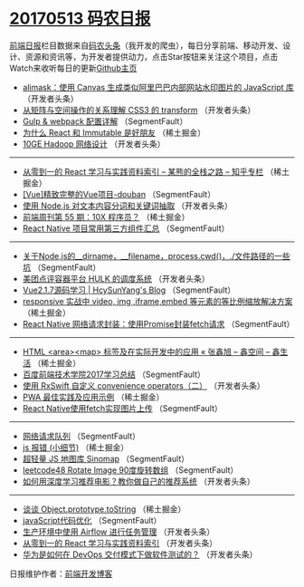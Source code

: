 # [20170513 码农日报](13.md)

[前端日报](https://qdkfweb.cn/c/news)栏目数据来自[码农头条](https://toutiao.qdkfweb.cn/)（我开发的爬虫），每日分享前端、移动开发、设计、资源和资讯等，为开发者提供动力，点击Star按钮来关注这个项目，点击Watch来收听每日的更新[Github主页](https://github.com/kujian/frontendDaily)
* [alimask：使用 Canvas 生成类似阿里巴巴内部网站水印图片的 JavaScript 库](https://toutiao.qdkfweb.cn/37857.html) （开发者头条）
* [从矩阵与空间操作的关系理解 CSS3 的 transform](https://toutiao.qdkfweb.cn/37867.html) （开发者头条）
* [Gulp &amp; webpack 配置详解](https://toutiao.qdkfweb.cn/37921.html) （SegmentFault）
* [为什么 React 和 Immutable 是好朋友](https://toutiao.qdkfweb.cn/37916.html) （稀土掘金）
* [10GE Hadoop 网络设计](https://toutiao.qdkfweb.cn/37865.html) （开发者头条）

***
* [从零到一的 React 学习与实践资料索引 &#8211; 某熊的全栈之路 &#8211; 知乎专栏](https://toutiao.qdkfweb.cn/37890.html) （稀土掘金）
* [[Vue]精致完整的Vue项目-douban](https://toutiao.qdkfweb.cn/37930.html) （SegmentFault）
* [使用 Node.js 对文本内容分词和关键词抽取](https://toutiao.qdkfweb.cn/37866.html) （开发者头条）
* [前端周刊第 55 期：10X 程序员？](https://toutiao.qdkfweb.cn/37882.html) （稀土掘金）
* [React Native 项目常用第三方组件汇总](https://toutiao.qdkfweb.cn/37922.html) （SegmentFault）

***
* [关于Node.js的__dirname，__filename，process.cwd()，./文件路径的一些坑](https://toutiao.qdkfweb.cn/37933.html) （SegmentFault）
* [美团点评容器平台 HULK 的调度系统](https://toutiao.qdkfweb.cn/37858.html) （开发者头条）
* [Vue2.1.7源码学习 | HcySunYang&#039;s Blog](https://toutiao.qdkfweb.cn/37924.html) （SegmentFault）
* [responsive 实战中 video, img ,iframe,embed 等元素的等比例缩放解决方案](https://toutiao.qdkfweb.cn/37887.html) （稀土掘金）
* [React Native 网络请求封装：使用Promise封装fetch请求](https://toutiao.qdkfweb.cn/37927.html) （SegmentFault）

***
* [HTML &lt;area&gt;&lt;map&gt; 标签及在实际开发中的应用 « 张鑫旭 &#8211; 鑫空间 &#8211; 鑫生活](https://toutiao.qdkfweb.cn/37888.html) （稀土掘金）
* [百度前端技术学院2017学习总结](https://toutiao.qdkfweb.cn/37928.html) （SegmentFault）
* [使用 RxSwift 自定义 convenience operators（二）](https://toutiao.qdkfweb.cn/37864.html) （开发者头条）
* [PWA 最佳实践及应用示例](https://toutiao.qdkfweb.cn/37889.html) （稀土掘金）
* [React Native使用fetch实现图片上传](https://toutiao.qdkfweb.cn/37919.html) （SegmentFault）

***
* [网络请求队列](https://toutiao.qdkfweb.cn/37932.html) （SegmentFault）
* [js 报错 (小细节)](https://toutiao.qdkfweb.cn/37883.html) （稀土掘金）
* [超轻量 JS 地图库 Sinomap](https://toutiao.qdkfweb.cn/37923.html) （SegmentFault）
* [leetcode48 Rotate Image 90度旋转数组](https://toutiao.qdkfweb.cn/37934.html) （SegmentFault）
* [如何用深度学习推荐电影？教你做自己的推荐系统](https://toutiao.qdkfweb.cn/37859.html) （开发者头条）

***
* [谈谈 Object.prototype.toString](https://toutiao.qdkfweb.cn/37884.html) （稀土掘金）
* [javaScript代码优化](https://toutiao.qdkfweb.cn/37902.html) （SegmentFault）
* [生产环境中使用 Airflow 进行任务管理](https://toutiao.qdkfweb.cn/37860.html) （开发者头条）
* [从零到一的 React 学习与实践资料索引](https://toutiao.qdkfweb.cn/37861.html) （开发者头条）
* [华为是如何在 DevOps 交付模式下做软件测试的？](https://toutiao.qdkfweb.cn/37862.html) （开发者头条）

日报维护作者：[前端开发博客](https://qdkfweb.cn/) 